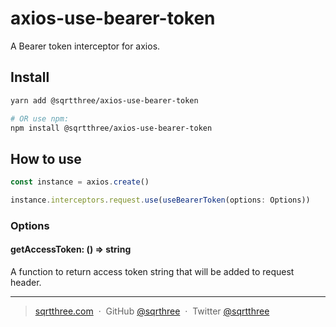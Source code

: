 # axios-use-bearer-token

A Bearer token interceptor for axios.

## Install

```bash
yarn add @sqrtthree/axios-use-bearer-token

# OR use npm:
npm install @sqrtthree/axios-use-bearer-token
```

## How to use

```ts
const instance = axios.create()

instance.interceptors.request.use(useBearerToken(options: Options))
```

### Options

#### getAccessToken: () => string

A function to return access token string that will be added to request header.

---

> [sqrtthree.com](https://sqrtthree.com/) &nbsp;&middot;&nbsp;
> GitHub [@sqrthree](https://github.com/sqrthree) &nbsp;&middot;&nbsp;
> Twitter [@sqrtthree](https://twitter.com/sqrtthree)
